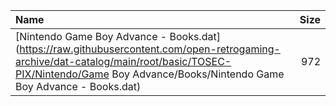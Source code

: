 |Name|Size|
|:---|---:|
|[Nintendo Game Boy Advance - Books.dat](https://raw.githubusercontent.com/open-retrogaming-archive/dat-catalog/main/root/basic/TOSEC-PIX/Nintendo/Game Boy Advance/Books/Nintendo Game Boy Advance - Books.dat)|972|
